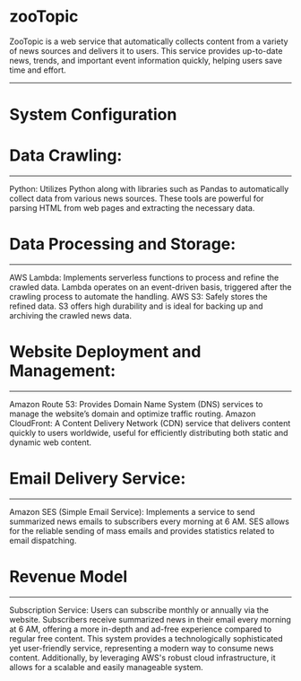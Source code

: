 <h1>zooTopic</h1>
ZooTopic is a web service that automatically collects content from a variety of news sources and delivers it to users. This service provides up-to-date news, trends, and important event information quickly, helping users save time and effort.
<hr>
<h1>System Configuration</h1>

<h1>Data Crawling:</h1>
<hr>
Python: Utilizes Python along with libraries such as Pandas to automatically collect data from various news sources. These tools are powerful for parsing HTML from web pages and extracting the necessary data.

<h1>Data Processing and Storage:</h1>
<hr>
AWS Lambda: Implements serverless functions to process and refine the crawled data. Lambda operates on an event-driven basis, triggered after the crawling process to automate the handling.
AWS S3: Safely stores the refined data. S3 offers high durability and is ideal for backing up and archiving the crawled news data.

<h1>Website Deployment and Management:</h1>
<hr>
Amazon Route 53: Provides Domain Name System (DNS) services to manage the website’s domain and optimize traffic routing.
Amazon CloudFront: A Content Delivery Network (CDN) service that delivers content quickly to users worldwide, useful for efficiently distributing both static and dynamic web content.

<h1>Email Delivery Service:</h1>
<hr>
Amazon SES (Simple Email Service): Implements a service to send summarized news emails to subscribers every morning at 6 AM. SES allows for the reliable sending of mass emails and provides statistics related to email dispatching.

<h1>Revenue Model</h1>
<hr>
Subscription Service: Users can subscribe monthly or annually via the website. Subscribers receive summarized news in their email every morning at 6 AM, offering a more in-depth and ad-free experience compared to regular free content.
This system provides a technologically sophisticated yet user-friendly service, representing a modern way to consume news content. Additionally, by leveraging AWS's robust cloud infrastructure, it allows for a scalable and easily manageable system.
